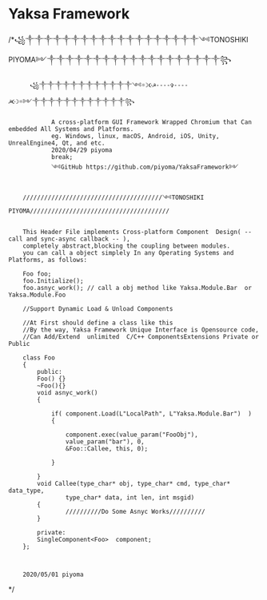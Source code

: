 # Yaksa Framework

/*꧁༒༒༒༒༒༒༒༒༒༒༒༒༒༒༒༒༒༒༒༺TONOSHIKI PIYOMA༻༒༒༒༒༒༒༒༒༒༒༒༒༒༒༒༒༒༒༒꧂
           
          ꧁༒༒༒༒༒༒༒༒༒༒༒༒༺☼☽☪☭----✞----☭☪☽☼༻༒༒༒༒༒༒༒༒༒༒༒༒꧂          

                A cross-platform GUI Framework Wrapped Chromium that Can embedded All Systems and Platforms.
                eg. Windows, linux, macOS, Android, iOS, Unity, UnrealEngine4, Qt, and etc.
                2020/04/29 piyoma
                break;
                ༺GitHub https://github.com/piyoma/YaksaFramework༻    
     

		///////////////////////////////////////༺TONOSHIKI PIYOMA///////////////////////////////////////


		This Header File implements Cross-platform Component  Design( -- call and sync-async callback -- ), 
		completely abstract,blocking the coupling between modules. 
		you can call a object simplely In any Operating Systems and Platforms, as follows:

		Foo foo;
		foo.Initialize();
		foo.asnyc_work(); // call a obj method like Yaksa.Module.Bar  or Yaksa.Module.Foo

		//Support Dynamic Load & Unload Components

		//At First should define a class like this
		//By the way, Yaksa Framework Unique Interface is Opensource code,  
		//Can Add/Extend  unlimited  C/C++ ComponentsExtensions Private or Public

		class Foo
		{
			public:
			Foo() {}
			~Foo(){}
			void asnyc_work()
			{
					
				if( component.Load(L"LocalPath", L"Yaksa.Module.Bar")  )
				{

					component.exec(value_param("FooObj"),
					value_param("bar"), 0,
					&Foo::Callee, this, 0);

				}

			}
			void Callee(type_char* obj, type_char* cmd, type_char* data_type,
					type_char* data, int len, int msgid)
			{
					//////////Do Some Asnyc Works//////////
			}

			private:
			SingleComponent<Foo>  component;
		};

		

		2020/05/01 piyoma


*/
